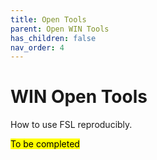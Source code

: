 ```yaml
---
title: Open Tools
parent: Open WIN Tools
has_children: false
nav_order: 4
---
```


# WIN Open Tools
How to use FSL reproducibly.

<mark>To be completed</mark>
